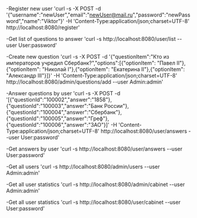 -Register new user
'curl -s -X POST -d '{"username":"newUser","email":"newUser@mail.ru","password":"newPassword","name":"Viktor"}' -H 'Content-Type:application/json;charset=UTF-8' http://localhost:8080/register'

-Get list of questions to answer
'curl -s http://localhost:8080/user/list --user User:password'

-Create new question
'curl -s -X POST -d '{"questionItem":"Кто из императоров учредил Сбербанк?","options":[{"optionItem": "Павел II"},{"optionItem": "Николай I"},{"optionItem": "Екатерина II"},{"optionItem": "Александр III"}]}' -H 'Content-Type:application/json;charset=UTF-8' http://localhost:8080/admin/questions/add --user Admin:admin'

-Answer questions by user
'curl -s -X POST -d '[{"questionId":"100002","answer":"1858"},{"questionId":"100003","answer":"Банк России"},{"questionId":"100004","answer":"Сбербанк"},{"questionId":"100005","answer":"Греф"},{"questionId":"100006","answer":"ЗАО"}]' -H 'Content-Type:application/json;charset=UTF-8' http://localhost:8080/user/answers --user User:password'

-Get answers by user
'curl -s http://localhost:8080/user/answers --user User:password'


-Get all users
'curl -s http://localhost:8080/admin/users --user Admin:admin'

-Get all user statistics
'curl -s http://localhost:8080/admin/cabinet --user Admin:admin'

-Get all user statistics
'curl -s http://localhost:8080/user/cabinet --user User:password'